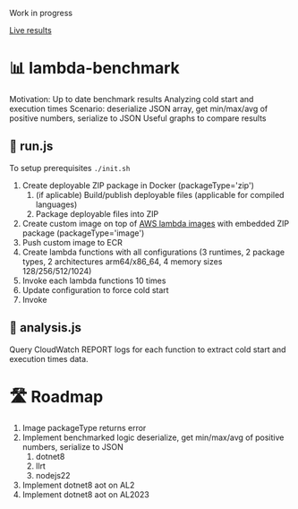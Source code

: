 Work in progress

[Live results](https://rutkowski-tomasz.github.io/lambda-benchmark/)

# 📊 lambda-benchmark

Motivation:
Up to date benchmark results
Analyzing cold start and execution times
Scenario: deserialize JSON array, get min/max/avg of positive numbers, serialize to JSON
Useful graphs to compare results

## 🚀 run.js

To setup prerequisites `./init.sh`
1. Create deployable ZIP package in Docker (packageType='zip')
    1. (if aplicable) Build/publish deployable files (applicable for compiled languages)
    1. Package deployable files into ZIP
1. Create custom image on top of [AWS lambda images](https://gallery.ecr.aws/lambda) with embedded ZIP package (packageType='image')
1. Push custom image to ECR
1. Create lambda functions with all configurations (3 runtimes, 2 package types, 2 architectures arm64/x86_64, 4 memory sizes 128/256/512/1024) 
1. Invoke each lambda functions 10 times
  1. Update configuration to force cold start
  1. Invoke

## 🔎 analysis.js
Query CloudWatch REPORT logs for each function to extract cold start and execution times data.
 
# 🛣️ Roadmap

1. Image packageType returns error
1. Implement benchmarked logic deserialize, get min/max/avg of positive numbers, serialize to JSON
    1. dotnet8
    1. llrt
    1. nodejs22
1. Implement dotnet8 aot on AL2
1. Implement dotnet8 aot on AL2023
